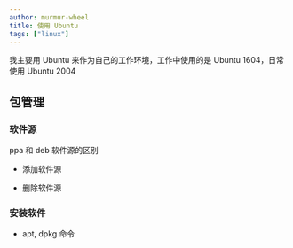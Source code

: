 ```yaml
---
author: murmur-wheel
title: 使用 Ubuntu
tags: ["linux"]
---
```


我主要用 Ubuntu 来作为自己的工作环境，工作中使用的是 Ubuntu 1604，日常使用 Ubuntu 2004

## 包管理

### 软件源

ppa 和 deb 软件源的区别

- 添加软件源

- 删除软件源


### 安装软件

- apt, dpkg 命令
